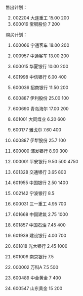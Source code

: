 售出计划：

2. 002204	大连重工	15.00	200
3. 600019	宝钢股份	7	200


购买计划：

1. 600066	宇通客车	18.00	200
2. 000957	中通客车	13.00	200
3. 600015	华夏银行	10.00	200
4. 601998	中信银行	6.00	400
5. 600036	招商银行	11.50	200
7. 600887	伊利股份	25.00	100
8. 600690	青岛海尔	17.00	200


2. 601001	大同煤业	6.20	600
3. 600177	雅戈尔	7.60	400
7. 600887	伊犁股份	25.7	100	
1. 600000	浦发银行 8.90	300
2. 000001	平安银行	9.50	500	4750

3. 601328	交通银行	3.65	800	
3. 601955	中国银行	2.50	1400
7. 002142	宁波银行	8.5

3. 600031	三一重工	4.95	700
4. 601668	中国建筑	2.75	1000
5. 601857	中国石油	7.45	400


2. 601939	建设银行	4.00	700
4. 601818	光大银行	2.45	1000
6. 601009	南京银行	7.5
4. 000002	万科A	7.5	500
2. 600489	中金黄金	7	400
4. 600547	山东黄金	15	200


